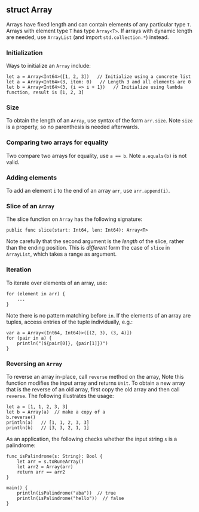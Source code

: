 ## struct Array

Arrays have fixed length and can contain elements of any particular type `T`. Arrays with
element type `T` has type `Array<T>`. If arrays with dynamic length are needed, use `ArrayList`
(and import `std.collection.*`) instead.

### Initialization

Ways to initialize an `Array` include:

```
let a = Array<Int64>([1, 2, 3])   // Initialize using a concrete list
let a = Array<Int64>(3, item: 0)   // Length 3 and all elements are 0
let b = Array<Int64>(3, {i => i + 1})   // Initialize using lambda function, result is [1, 2, 3]
```

### Size

To obtain the length of an `Array`, use syntax of the form `arr.size`. Note `size` is a
property, so no parenthesis is needed afterwards.

### Comparing two arrays for equality

Two compare two arrays for equality, use `a == b`. Note `a.equals(b)` is not valid.

### Adding elements

To add an element `i` to the end of an array `arr`, use `arr.append(i)`.

### Slice of an `Array`

The slice function on `Array` has the following signature:

```
public func slice(start: Int64, len: Int64): Array<T>
```

Note carefully that the second argument is the *length* of the slice, rather than the ending
position. This is *different* form the case of `slice` in `ArrayList`, which takes a range
as argument.

### Iteration

To iterate over elements of an array, use:

```
for (element in arr) {
    ...
}
```

Note there is no pattern matching before `in`. If the elements of an array are tuples,
access entries of the tuple individually, e.g.:

```
var a = Array<(Int64, Int64)>([(2, 3), (3, 4)])
for (pair in a) {
    println("(${pair[0]}, {pair[1]})")
}
```

### Reversing an `Array`

To reverse an array in-place, call `reverse` method on the array, Note this function
modifies the input array and returns `Unit`. To obtain a new array that is the reverse
of an old array, first copy the old array and then call `reverse`. The following illustrates
the usage:

```
let a = [1, 1, 2, 3, 3]
let b = Array(a)  // make a copy of a
b.reverse()
println(a)   // [1, 1, 2, 3, 3]
println(b)   // [3, 3, 2, 1, 1]
```

As an application, the following checks whether the input string `s` is a palindrome:


```
func isPalindrome(s: String): Bool {
    let arr = s.toRuneArray()
    let arr2 = Array(arr)
    return arr == arr2
}

main() {
    println(isPalindrome("aba"))  // true
    println(isPalindrome("hello"))  // false
}
```